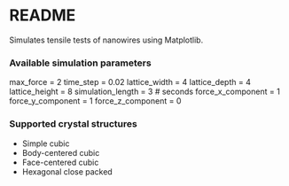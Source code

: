 # README
Simulates tensile tests of nanowires using Matplotlib.

### Available simulation parameters

max_force = 2
time_step = 0.02
lattice_width = 4
lattice_depth = 4
lattice_height = 8
simulation_length = 3 # seconds
force_x_component = 1
force_y_component = 1
force_z_component = 0

### Supported crystal structures
* Simple cubic
* Body-centered cubic
* Face-centered cubic
* Hexagonal close packed
